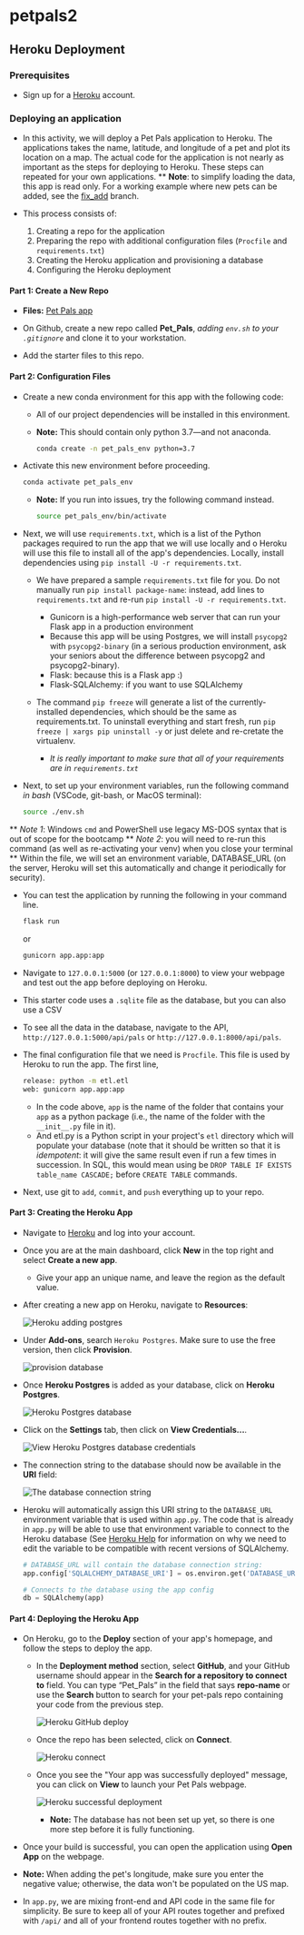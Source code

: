 # petpals2
## Heroku Deployment

### Prerequisites

* Sign up for a [Heroku](https://www.heroku.com) account.

### Deploying an application

* In this activity, we will deploy a Pet Pals application to Heroku. The applications takes the name, latitude, and longitude of a pet and plot its location on a map. The actual code for the application is not nearly as important as the steps for deploying to Heroku. These steps can repeated for your own applications.
** **Note**: to simplify loading the data, this app is read only.  For a working example where new pets can be added, see the [fix_add](https://github.com/kourtbailey/petpals2/tree/fix_add) branch.


* This process consists of:

  1. Creating a repo for the application
  2. Preparing the repo with additional configuration files (`Procfile` and `requirements.txt`)
  3. Creating the Heroku application and provisioning a database
  4. Configuring the Heroku deployment

#### Part 1: Create a New Repo

* **Files:** [Pet Pals app](./Starter)

* On Github, create a new repo called **Pet_Pals**, *adding `env.sh` to your `.gitignore`* and clone it to your workstation.

* Add the starter files to this repo.

#### Part 2: Configuration Files

* Create a new conda environment for this app with the following code:
  * All of our project dependencies will be installed in this environment.
  * **Note:** This should contain only python 3.7&mdash;and not anaconda.

    ```sh
    conda create -n pet_pals_env python=3.7
    ```

* Activate this new environment before proceeding.

  ```sh
  conda activate pet_pals_env
  ```

  * **Note:** If you run into issues, try the following command instead.

    ```sh
    source pet_pals_env/bin/activate
    ```

* Next, we will use `requirements.txt`, which is a list of the Python packages required to run the app that we will use locally and o Heroku will use this file to install all of the app's dependencies.  Locally, install dependencies using `pip install -U -r requirements.txt`.

  * We have prepared a sample `requirements.txt` file for you.  Do not manually run `pip install package-name`: instead, add lines to `requirements.txt` and re-run `pip install -U -r requirements.txt`.
    * Gunicorn is a high-performance web server that can run your Flask app in a production environment
    * Because this app will be using Postgres, we will install `psycopg2` with `psycopg2-binary` (in a serious production environment, ask your seniors about the difference between psycopg2 and psycopg2-binary).
    * Flask: because this is a Flask app :)
    * Flask-SQLAlchemy: if you want to use SQLAlchemy

  * The command `pip freeze` will generate a list of the currently-installed dependencies, which should be the same as requirements.txt.  To uninstall everything and start fresh, run `pip freeze | xargs pip uninstall -y` or just delete and re-cretate the virtualenv.
    * *It is really important to make sure that all of your requirements are in `requirements.txt`*

* Next, to set up your environment variables, run the following command _in bash_ (VSCode, git-bash, or MacOS terminal):
  ```sh
  source ./env.sh
  ```

** *Note 1*: Windows `cmd` and PowerShell use legacy MS-DOS syntax that is out of scope for the bootcamp
** *Note 2*: you will need to re-run this command (as well as re-activating your venv) when you close your terminal
** Within the file, we will set an environment variable, DATABASE_URL (on the server, Heroku will set this automatically and change it periodically for security).


* You can test the application by running the following in your command line.
  ```sh
  flask run
  ```
  or
  ```sh
  gunicorn app.app:app
  ```
* Navigate to `127.0.0.1:5000` (or `127.0.0.1:8000`) to view your webpage and test out the app before deploying on Heroku.

* This starter code uses a `.sqlite` file as the database, but you can also use a CSV

* To see all the data in the database, navigate to the API, `http://127.0.0.1:5000/api/pals` or `http://127.0.0.1:8000/api/pals`.

* The final configuration file that we need is `Procfile`. This file is used by Heroku to run the app.  The first line,
  ```sh
  release: python -m etl.etl
  web: gunicorn app.app:app
  ```

  * In the code above, `app` is the name of the folder that contains your `app` as a python package (i.e., the name of the folder with the `__init__.py` file in it).
  * And etl.py is a Python script in your project's `etl` directory which will populate your database (note that it should be written so that it is _idempotent_: it will give the same result even if run a few times in succession.  In SQL, this would mean using be `DROP TABLE IF EXISTS table_name CASCADE;` before `CREATE TABLE` commands.

* Next, use git to `add`, `commit`, and `push` everything up to your repo.

#### Part 3: Creating the Heroku App

* Navigate to [Heroku](https://www.heroku.com) and log into your account.

* Once you are at the main dashboard, click **New** in the top right and select **Create a new app**.

  * Give your app an unique name, and leave the region as the default value.

* After creating a new app on Heroku, navigate to **Resources**:

  ![Heroku adding postgres](Images/Heroku_add_postgres.png)

* Under **Add-ons**, search `Heroku Postgres`. Make sure to use the free version, then click **Provision**.

  ![provision database](Images/provision_database.png)

* Once **Heroku Postgres** is added as your database, click on **Heroku Postgres**.

  ![Heroku Postgres database](Images/Resources_Heroku_Postgres.png)

* Click on the **Settings** tab, then click on **View Credentials...**.

  ![View Heroku Postgres database credentials](Images/View_credentials.png)

* The connection string to the database should now be available in the **URI** field:

  ![The database connection string](Images/database_connection.png)

* Heroku will automatically assign this URI string to the `DATABASE_URL` environment variable that is used within `app.py`. The code that is already in `app.py` will be able to use that environment variable to connect to the Heroku database (See [Heroku Help](https://help.heroku.com/ZKNTJQSK/why-is-sqlalchemy-1-4-x-not-connecting-to-heroku-postgres) for information on why we need to edit the variable to be compatible with recent versions of SQLAlchemy.

  ```python
  # DATABASE_URL will contain the database connection string:
  app.config['SQLALCHEMY_DATABASE_URI'] = os.environ.get('DATABASE_URL').replace('postgres://', 'postgresql://', 1)

  # Connects to the database using the app config
  db = SQLAlchemy(app)
  ```


#### Part 4: Deploying the Heroku App
* On Heroku, go to the **Deploy** section of your app's homepage, and follow the steps to deploy the app.

  * In the **Deployment method** section, select **GitHub**, and your GitHub username should appear in the **Search for a repository to connect to** field. You can type “Pet_Pals” in the field that says **repo-name** or use the **Search** button to search for your pet-pals repo containing your code from the previous step.

    ![Heroku GitHub deploy](Images/Heroku_GitHub_connect.png)

  * Once the repo has been selected, click on **Connect**.

    ![Heroku connect](Images/Heroku_Connect.png)

  * Once you see the "Your app was successfully deployed" message, you can click on **View** to launch your Pet Pals webpage.

    ![Heroku successful deployment](Images/Heroku_Successful_Deploy.png)

    * **Note:** The database has not been set up yet, so there is one more step before it is fully functioning.

* Once your build is successful, you can open the application using **Open App** on the webpage.

* **Note:** When adding the pet's longitude, make sure you enter the negative value; otherwise, the data won't be populated on the US map.

* In `app.py`, we are mixing front-end and API code in the same file for simplicity.  Be sure to keep all of your API routes together and prefixed with `/api/` and all of your frontend routes together with no prefix.
